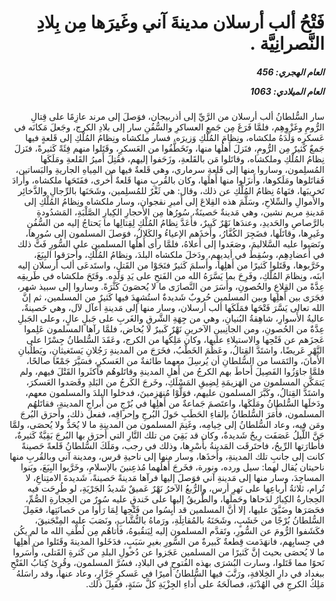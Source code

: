 <h1 dir="rtl">فَتْحُ ألب أرسلان مدينةَ آني وغَيرَها مِن بِلادِ النَّصرانِيَّة .</h1>

<h5 dir="rtl">العام الهجري:  456

العام الميلادي: 1063

</h5>

<p dir="rtl">سار السُّلطانُ ألب أرسلان من الرَّيِّ إلى أذربيجان، فوَصلَ إلى مرند عازِمًا على قِتالِ الرُّومِ وغَزْوِهِم، فلمَّا فَرَغَ مِن جَمعِ العساكرِ والسُّفُنِ سار إلى بلادِ الكرج، وجَعلَ مَكانَه في عَسكرِه وَلَدَهُ ملكشاه، ونِظامَ المُلْكِ وَزيرَه، فسار ملكشاه ونِظامُ المُلْكِ إلى قَلعةٍ فيها جَمعٌ كَثيرٌ مِن الرُّومِ، فنَزلَ أَهلُها منها، وتَخَطَّفُوا من العَسكرِ، وقَتَلوا منهم فِئَةً كَثيرةً، فنَزلَ نِظامُ المُلْكِ وملكشاه، وقاتَلوا مَن بالقَلعةِ، وزَحَفوا إليهم، فقُتِلَ أَميرُ القَلعةِ ومَلَكَها المُسلِمون، وساروا منها إلى قَلعةِ سرماري، وهي قَلعةٌ فيها من المِياهِ الجاريةِ والبَساتين، فَقاتَلوها ومَلَكوها، وأَنزَلوا منها أَهلَها، وكان بالقُربِ منها قَلعةٌ أُخرى، ففَتَحَها ملكشاه، وأَرادَ تَخريبَها، فنَهاهُ نِظامُ المُلْكِ عن ذلك، وقال: هي ثَغْرٌ للمُسلِمين، وشَحَنَها بالرِّجالِ والذَّخائِر والأَموالِ والسِّلاحِ، وسَلَّمَ هذه القِلاعَ إلى أَميرِ نقجوان، وسار ملكشاه ونِظامُ المُلْكِ إلى مَدينةِ مريم نشين، وهي مَدينةٌ حَصينَةٌ، سُورُها مِن الأَحجارِ الكِبارِ الصَّلْبَةِ، المَشدُودةِ بالرَّصاصِ والحَديدِ، وعندَها نَهْرٌ كَبيرٌ، فأَعَدَّ نِظامُ المُلْكِ لِقِتالِها ما يَحتاجُ إليه من السُّفُنِ وغَيرِها، وقاتَلَها، فضَجِرَ الكُفَّارُ، وأَخذَهم الإعياءُ والكَلالُ، فوَصلَ المسلمون إلى سُورِها، ونَصَبوا عليه السَّلاليمَ، وصَعَدوا إلى أَعلاهُ، فلمَّا رأى أَهلُها المسلمين على السُّورِ فَتَّ ذلك في أَعضادِهِم، وسُقِطَ في أيديهِم، ودَخلَ ملكشاه البلدَ، ونِظامُ المُلْكِ، وأَحرَقوا البِيَعَ، وخَرَّبوها، وقَتَلوا كَثيرًا من أَهلِها، وأَسلمَ كَثيرٌ فنَجَوْا من القَتلِ، واستَدعَى ألب أرسلان إليه ابنَه، ونِظامَ المُلْكِ، وفَرِحَ بما يَسَّرَهُ الله من الفَتحِ على يَدِ وَلَدِه. وفَتَحَ ملكشاه في طَريقِه عِدَّةً من القِلاعِ والحُصونِ، وأَسَرَ من النَّصارَى ما لا يُحصَونَ كَثْرَةً. وساروا إلى سبيذ شهر، فجَرَى بين أَهلِها وبين المسلمين حُروبٌ شَديدةٌ استُشهِدَ فيها كَثيرٌ من المسلمين، ثم إنَّ الله تعالى يَسَّرَ فَتْحَها فمَلَكَها ألب أرسلان، وسار منها إلى مَدينةِ أعآل لآل، وهي حَصينةٌ، عاليةُ الأَسوارِ، شاهِقةُ البُنيانِ، وهي من جِهَةِ الشَّرقِ والغَربِ على جَبلٍ عالٍ، وعلى الجَبلِ عِدَّةٌ من الحُصونِ، ومن الجانِبينِ الآخرينِ نَهْرٌ كَبيرٌ لا يُخاض، فلمَّا رآها المسلمون عَلِموا عَجزَهم عن فَتْحِها والاستيلاءِ عليها، وكان مَلِكُها من الكرج، وعَقَدَ السُّلطانُ جِسْرًا على النَّهْرِ عَريضًا، واشتَدَّ القِتالُ، وعَظُمَ الخَطْبُ، فخَرَجَ من المدينةِ رَجُلانِ يَستَغيثانِ، ويَطلُبانِ الأَمانَ، والتَمَسا من السُّلطانِ أن يُرسِلَ معهما طائفةٌ من العَسكرِ، فسَيَّرَ جَمْعًا صالحًا، فلمَّا جاوَزُوا الفَصِيلَ أَحاطَ بهم الكرجُ من أَهلِ المدينةِ وقاتَلوهُم فأَكثَروا القَتْلَ فيهم، ولم يَتمَكَّن المسلمون من الهَزيمَةِ لِضِيقِ المَسْلَكِ، وخَرجَ الكَرجُ من البَلدِ وقَصَدوا العَسكرَ، واشتَدَّ القِتالُ، وكَبَّرَ المسلمون عليهم، فوَلَّوْا مُنهَزِمينَ، فدخلوا البلدَ والمسلمون معهم، ودَخلَها السُّلطانُ ومَلَكَها، واعتَصمَ جَماعةٌ من أَهلِها في بُرْجٍ من أَبراجِ المدينةِ، فقاتَلهُم المسلمون، فأَمَرَ السُّلطانُ بإلقاءِ الحَطَبِ حَولَ البُرجِ وإحراقِه، ففعل ذلك، وأَحرَق البُرجَ ومَن فيه، وعاد السُّلطانُ إلى خِيامِه، وغَنِمَ المسلمون من المدينةِ ما لا يُحَدُّ ولا يُحصَى، ولمَّا جَنَّ اللَّيلُ عَصَفَت رِيحٌ شَديدةٌ، وكان قد بَقِيَ من تلك النَّارِ التي أَحرَق بها البُرجَ بَقِيَّةٌ كَثيرةٌ، فأَطارَتها الرِّيحُ، فاحتَرقَت المَدينةُ بأَسْرِها، وذلك في رجب، ومَلَكَ السُّلطانُ قَلعةً حَصينةً كانت إلى جانبِ تلك المدينةِ، وأَخذَها، وسار منها إلى ناحيةِ قرس، ومدينة آني وبالقُربِ منها ناحيتان يُقال لهما: سيل ورده، ونورة، فخَرجَ أَهلُهما مُذعِنينَ بالإسلامِ، وخَرَّبوا البِيَعَ، وبَنوا المساجِدَ، وسار منها إلى مَدينةِ آني فوَصلَ إليها فرآها مَدينةً حَصينةً، شَديدةَ الامتِناعِ، لا تُرام، ثلاثةُ أَرباعِها على نَهرِ أرس، والرُّبعُ الآخرُ نَهْرٌ عَميقٌ شَديدُ الجَرْيَةِ، لو طُرِحَت فيه الحِجارةُ الكِبارُ لدَحاها وحَملَها، والطَّريقُ إليها على خَندقٍ عليه سُورٌ من الحِجارةِ الصُّمِّ، فحَصَرَها وضَيَّقَ عليها، إلا أنَّ المسلمين قد أَيِسُوا من فَتْحِها لِمَا رَأَوا من حَصانَتِها، فعَمِلَ السُّلطانُ بُرْجًا من خَشَبٍ، وشَحَنَهُ بالمُقاتِلَةِ، ورَماهُ بالنُّشَّابِ، ونَصَبَ عليه المِنْجَنيقَ، فكَشَفوا الرُّومَ عن السُّورِ، وتَقدَّم المسلمون إليه لِيَنقُبوهُ، فأَتاهُم مِن لُطْفِ الله ما لم يكُن في حِسابِهم، فانهَدَمت قِطعةٌ كَبيرةٌ من السُّورِ بغيرِ سَبَبٍ، فدَخَلوا المدينةَ وقَتَلوا من أَهلِها ما لا يُحصَى بحيث إنَّ كَثيرًا من المسلمين عَجَزوا عن دُخولِ البلدِ من كَثرةِ القَتلى، وأَسَروا نَحوًا مما قَتَلوا، وسارت البُشرَى بهذه الفُتوحِ في البلادِ، فسُرَّ المسلمون، وقُرِئ كِتابُ الفَتْحِ ببغداد في دارِ الخِلافةِ، ورَتَّبَ فيها السُّلطانُ أَميرًا في عَسكرٍ جَرَّارٍ، وعاد عنها، وقد راسَلهُ مَلِكُ الكرجِ في الهُدْنَةِ، فصالَحَهُ على أَداءِ الجِزْيَةِ كلَّ سَنَةٍ، فقَبِلَ ذلك.</p></br>
